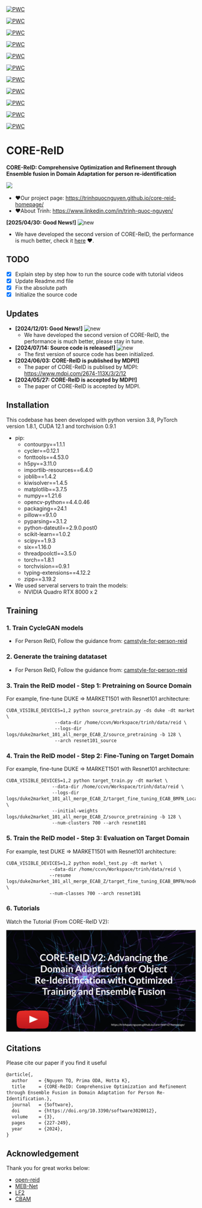[![PWC](https://img.shields.io/endpoint.svg?url=https://paperswithcode.com/badge/core-reid-comprehensive-optimization-and/unsupervised-domain-adaptation-on-cuhk03-to-1)](https://paperswithcode.com/sota/unsupervised-domain-adaptation-on-cuhk03-to-1?p=core-reid-comprehensive-optimization-and)

[![PWC](https://img.shields.io/endpoint.svg?url=https://paperswithcode.com/badge/core-reid-comprehensive-optimization-and/unsupervised-domain-adaptation-on-cuhk03-to)](https://paperswithcode.com/sota/unsupervised-domain-adaptation-on-cuhk03-to?p=core-reid-comprehensive-optimization-and)

[![PWC](https://img.shields.io/endpoint.svg?url=https://paperswithcode.com/badge/core-reid-comprehensive-optimization-and/unsupervised-person-re-identification-on-1)](https://paperswithcode.com/sota/unsupervised-person-re-identification-on-1?p=core-reid-comprehensive-optimization-and)

[![PWC](https://img.shields.io/endpoint.svg?url=https://paperswithcode.com/badge/core-reid-comprehensive-optimization-and/unsupervised-person-re-identification-on-3)](https://paperswithcode.com/sota/unsupervised-person-re-identification-on-3?p=core-reid-comprehensive-optimization-and)

[![PWC](https://img.shields.io/endpoint.svg?url=https://paperswithcode.com/badge/core-reid-comprehensive-optimization-and/unsupervised-domain-adaptation-on-duke-to)](https://paperswithcode.com/sota/unsupervised-domain-adaptation-on-duke-to?p=core-reid-comprehensive-optimization-and)

[![PWC](https://img.shields.io/endpoint.svg?url=https://paperswithcode.com/badge/core-reid-comprehensive-optimization-and/unsupervised-domain-adaptation-on-duke-to-1)](https://paperswithcode.com/sota/unsupervised-domain-adaptation-on-duke-to-1?p=core-reid-comprehensive-optimization-and)

[![PWC](https://img.shields.io/endpoint.svg?url=https://paperswithcode.com/badge/core-reid-comprehensive-optimization-and/unsupervised-person-re-identification-on)](https://paperswithcode.com/sota/unsupervised-person-re-identification-on?p=core-reid-comprehensive-optimization-and)

[![PWC](https://img.shields.io/endpoint.svg?url=https://paperswithcode.com/badge/core-reid-comprehensive-optimization-and/unsupervised-person-re-identification-on-2)](https://paperswithcode.com/sota/unsupervised-person-re-identification-on-2?p=core-reid-comprehensive-optimization-and)

[![PWC](https://img.shields.io/endpoint.svg?url=https://paperswithcode.com/badge/core-reid-comprehensive-optimization-and/unsupervised-domain-adaptation-on-market-to-6)](https://paperswithcode.com/sota/unsupervised-domain-adaptation-on-market-to-6?p=core-reid-comprehensive-optimization-and)

[![PWC](https://img.shields.io/endpoint.svg?url=https://paperswithcode.com/badge/core-reid-comprehensive-optimization-and/unsupervised-domain-adaptation-on-market-to)](https://paperswithcode.com/sota/unsupervised-domain-adaptation-on-market-to?p=core-reid-comprehensive-optimization-and)

[![PWC](https://img.shields.io/endpoint.svg?url=https://paperswithcode.com/badge/core-reid-comprehensive-optimization-and/unsupervised-domain-adaptation-on-market-to-1)](https://paperswithcode.com/sota/unsupervised-domain-adaptation-on-market-to-1?p=core-reid-comprehensive-optimization-and)

# CORE-ReID
**CORE-ReID: Comprehensive Optimization and Refinement through Ensemble fusion in Domain Adaptation for person re-identification**

<img src="resource\people_dance.gif" width="500" />

- ❤️Our project page: https://trinhquocnguyen.github.io/core-reid-homepage/
- ❤️About Trinh: https://www.linkedin.com/in/trinh-quoc-nguyen/

**[2025/04/30: Good News!]** ![new](https://img.alicdn.com/imgextra/i4/O1CN01kUiDtl1HVxN6G56vN_!!6000000000764-2-tps-43-19.png)    

* We have developed the second version of CORE-ReID, the performance is much better, check it [here](https://github.com/TrinhQuocNguyen/CORE-ReID-V2) ❤️.

## TODO
- [X] Explain step by step how to run the source code with tutorial videos
- [X] Update Readme.md file
- [X] Fix the absolute path
- [X] Initialize the source code

## Updates
- **[2024/12/01: Good News!]** ![new](https://img.alicdn.com/imgextra/i4/O1CN01kUiDtl1HVxN6G56vN_!!6000000000764-2-tps-43-19.png)
    * We have developed the second version of CORE-ReID, the performance is much better, please stay in tune.
- **[2024/07/14: Source code is released!]** ![new](https://img.alicdn.com/imgextra/i4/O1CN01kUiDtl1HVxN6G56vN_!!6000000000764-2-tps-43-19.png)
    * The first version of source code has been initialized.
- **[2024/06/03: CORE-ReID is published by MDPI!]**
    * The paper of CORE-ReID is publised by MDPI: https://www.mdpi.com/2674-113X/3/2/12 
- **[2024/05/27: CORE-ReID is accepted by MDPI!]**
    * The paper of CORE-ReID is accepted by MDPI.

## Installation
This codebase has been developed with python version 3.8, PyTorch version 1.8.1, CUDA 12.1 and torchvision 0.9.1
- pip:
    - contourpy==1.1.1
    - cycler==0.12.1
    - fonttools==4.53.0
    - h5py==3.11.0
    - importlib-resources==6.4.0
    - joblib==1.4.2
    - kiwisolver==1.4.5
    - matplotlib==3.7.5
    - numpy==1.21.6
    - opencv-python==4.4.0.46
    - packaging==24.1
    - pillow==9.1.0
    - pyparsing==3.1.2
    - python-dateutil==2.9.0.post0
    - scikit-learn==1.0.2
    - scipy==1.9.3
    - six==1.16.0
    - threadpoolctl==3.5.0
    - torch==1.8.1
    - torchvision==0.9.1
    - typing-extensions==4.12.2
    - zipp==3.19.2
- We used serveral servers to train the models:
    - NVIDIA Quadro RTX 8000 x 2


## Training 
### 1. Train CycleGAN models
- For Person ReID, Follow the guidance from: [camstyle-for-person-reid](https://github.com/TrinhQuocNguyen/camstyle-for-person-reid)
### 2. Generate the training datataset
- For Person ReID, Follow the guidance from: [camstyle-for-person-reid](https://github.com/TrinhQuocNguyen/camstyle-for-person-reid)
### 3. Train the ReID model - Step 1: Pretraining on Source Domain
For example, fine-tune DUKE => MARKET1501 with Resnet101 architecture:
```
CUDA_VISIBLE_DEVICES=1,2 python source_pretrain.py -ds duke -dt market \
                  --data-dir /home/ccvn/Workspace/trinh/data/reid \ 
                  --logs-dir logs/duke2market_101_all_merge_ECAB_Z/source_pretraining -b 128 \
                  --arch resnet101_source
```
### 4. Train the ReID model - Step 2: Fine-Tuning on Target Domain
For example, fine-tune DUKE => MARKET1501 with Resnet101 architecture:
```
CUDA_VISIBLE_DEVICES=1,2 python target_train.py -dt market \
                 --data-dir /home/ccvn/Workspace/trinh/data/reid \
                 --logs-dir logs/duke2market_101_all_merge_ECAB_Z/target_fine_tuning_ECAB_BMFN_Local_Loss \
                 --initial-weights logs/duke2market_101_all_merge_ECAB_Z/source_pretraining -b 128 \
                 --num-clusters 700 --arch resnet101
```
### 5. Train the ReID model - Step 3: Evaluation on Target Domain
For example, test DUKE => MARKET1501 with Resnet101 architecture:
```
CUDA_VISIBLE_DEVICES=1,2 python model_test.py -dt market \
                --data-dir /home/ccvn/Workspace/trinh/data/reid \
                --resume logs/duke2market_101_all_merge_ECAB_Z/target_fine_tuning_ECAB_BMFN/model_best.pth.tar \
                --num-classes 700 --arch resnet101
```
### 6. Tutorials
Watch the Tutorial (From CORE-ReID V2):

[![Watch the Tutorial](resource/youtube.png)](https://youtu.be/bVyPntMedLQ)

## Citations
Please cite our paper if you find it useful
```
@article{,
  author    = {Nguyen TQ, Prima ODA, Hotta K},
  title     = {CORE-ReID: Comprehensive Optimization and Refinement through Ensemble Fusion in Domain Adaptation for Person Re-Identification.},
  journal   = {Software},
  doi       = {https://doi.org/10.3390/software3020012},
  volume    = {3},
  pages     = {227-249},
  year      = {2024},
}
```

## Acknowledgement
Thank you for great works below:
- [open-reid](https://github.com/Cysu/open-reid)
- [MEB-Net](https://github.com/YunpengZhai/MEB-Net)
- [LF2](https://github.com/DJEddyking/LF2)
- [CBAM](https://github.com/luuuyi/CBAM.PyTorch)

